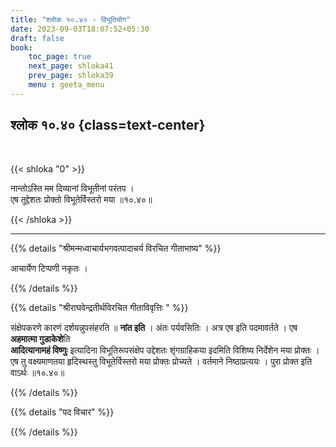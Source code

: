 ```yaml
---
title: "श्लोक १०.४० - विभूतियोग"
date: 2023-09-03T18:07:52+05:30
draft: false
book:
    toc_page: true
    next_page: shloka41
    prev_page: shloka39
    menu : geeta_menu
---
```




## श्लोक १०.४० {class=text-center}

<br/>

{{< shloka  "0"  >}}

नान्तोऽस्ति मम दिव्यानां विभूतीनां परंतप ।  
एष तूद्देशतः प्रोक्तो विभूतेर्विस्तरो मया ॥१०.४०॥  

{{< /shloka >}}

---


{{% details "श्रीमन्मध्वाचार्यभगवत्पादाचर्य विरचित  गीताभाष्य" %}}

आचार्येण टिप्पणी नकृतः ।

{{% /details %}}



{{% details "श्रीराघवेन्द्रतीर्थविरचित गीताविवृत्तिः " %}}

संक्षेपकरणे कारणं दर्शयन्नुपसंहरति ॥ **नांत इति** । 
अंतः पर्यवसितिः । अत्र एष इति पदमावर्तते । 
एष **अहमात्मा गुडाकेशे**ति  
**आदित्यानामहं विष्णुः** इत्यादिना विभूतिरूपसंक्षेप 
उद्देशतः शृंगग्राहिकया इदमिति विशिष्य 
निर्देशेन मया प्रोक्तः । एष तु वक्ष्यमाणतया हृदिस्थस्तु 
विभूतेर्विस्तरो मया प्रोक्तः प्रोच्यते । 
वर्तमाने निष्ठाप्रत्ययः । 
पुरा प्रोक्त इति वाऽर्थः  ॥१०.४०॥ 

{{% /details %}}



{{% details "पद विचार" %}}


{{% /details %}}
